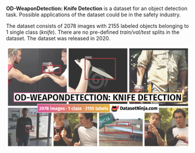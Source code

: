 **OD-WeaponDetection: Knife Detection** is a dataset for an object detection task. Possible applications of the dataset could be in the safety industry. 

The dataset consists of 2078 images with 2155 labeled objects belonging to 1 single class (*knife*). There are no pre-defined <i>train/val/test</i> splits in the dataset. The dataset was released in 2020.

<img src="https://github.com/dataset-ninja/od-weapon-detection-knife-detection/raw/main/visualizations/poster.png">
